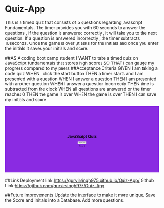 # Quiz-App
This is a timed quiz that consists of 5 questions regarding javascript Fundamentals.
The timer  provides you with 60 seconds to answer the questions , if the question is answered correctly , it will
take you to the next question.
If a question is answered incorrectly , the timer subtracts 10seconds.
Once the game is over ,it asks for the initials and once you enter the initials it saves your initials and 
score.


##AS A coding boot camp student
I WANT to take a timed quiz on JavaScript fundamentals that stores high scores
SO THAT I can gauge my progress compared to my peers
##Acceptance Criteria
GIVEN I am taking a code quiz
WHEN I click the start button
THEN a timer starts and I am presented with a question
WHEN I answer a question
THEN I am presented with another question
WHEN I answer a question incorrectly
THEN time is subtracted from the clock
WHEN all questions are answered or the timer reaches 0
THEN the game is over
WHEN the game is over
THEN I can save my initials and score


![Quiz App Interface](https://github.com/gurvirsingh975/Quiz-App/blob/main/Image%201.PNG?raw=true)

##Link Deployment 
link:https://gurvirsingh975.github.io/Quiz-App/
Github Link:https://github.com/gurvirsingh975/Quiz-App

##Future Improvements
Update the interface to make it more unique.
Save the Score and initials into a Database.
Add more questions.
